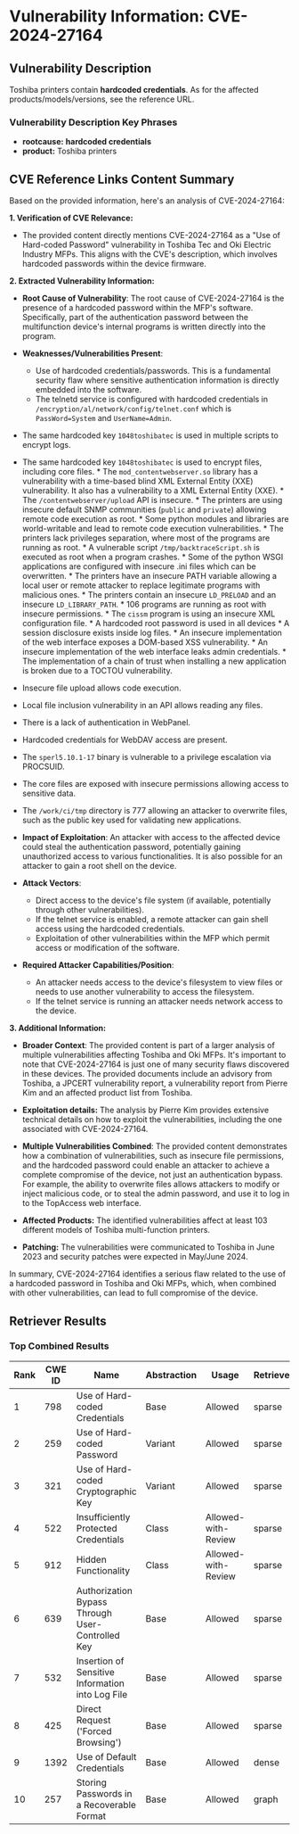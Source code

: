 # Vulnerability Information: CVE-2024-27164

## Vulnerability Description
Toshiba printers contain **hardcoded credentials**. As for the affected products/models/versions, see the reference URL.

### Vulnerability Description Key Phrases
- **rootcause:** **hardcoded credentials**
- **product:** Toshiba printers

## CVE Reference Links Content Summary
Based on the provided information, here's an analysis of CVE-2024-27164:

**1. Verification of CVE Relevance:**

   - The provided content directly mentions CVE-2024-27164 as a "Use of Hard-coded Password" vulnerability in Toshiba Tec and Oki Electric Industry MFPs. This aligns with the CVE's description, which involves hardcoded passwords within the device firmware.

**2. Extracted Vulnerability Information:**

*   **Root Cause of Vulnerability**: The root cause of CVE-2024-27164 is the presence of a hardcoded password within the MFP's software. Specifically, part of the authentication password between the multifunction device's internal programs is written directly into the program.

*   **Weaknesses/Vulnerabilities Present**:
    *   Use of hardcoded credentials/passwords. This is a fundamental security flaw where sensitive authentication information is directly embedded into the software.
     *  The telnetd service is configured with hardcoded credentials in `/encryption/al/network/config/telnet.conf` which is `PassWord=System` and `UserName=Admin`.
   *  The same hardcoded key `1048toshibatec` is used in multiple scripts to encrypt logs. 
   *  The same hardcoded key `1048toshibatec` is used to encrypt files, including core files.
    *   The `mod_contentwebserver.so` library has a vulnerability with a time-based blind XML External Entity (XXE) vulnerability. It also has a vulnerability to a XML External Entity (XXE).
    * The `/contentwebserver/upload` API is insecure.
    * The printers are using insecure default SNMP communities (`public` and `private`) allowing remote code execution as root.
    * Some python modules and libraries are world-writable and lead to remote code execution vulnerabilities.
    * The printers lack privileges separation, where most of the programs are running as root.
    *  A vulnerable script `/tmp/backtraceScript.sh` is executed as root when a program crashes.
    * Some of the python WSGI applications are configured with insecure .ini files which can be overwritten.
    *  The printers have an insecure PATH variable allowing a local user or remote attacker to replace legitimate programs with malicious ones.
    *  The printers contain an insecure `LD_PRELOAD` and an insecure `LD_LIBRARY_PATH`.
    * 106 programs are running as root with insecure permissions.
    * The `cissm` program is using an insecure XML configuration file.
    * A hardcoded root password is used in all devices
    * A session disclosure exists inside log files.
    * An insecure implementation of the web interface exposes a DOM-based XSS vulnerability.
    * An insecure implementation of the web interface leaks admin credentials.
    * The implementation of a chain of trust when installing a new application is broken due to a TOCTOU vulnerability.
   * Insecure file upload allows code execution.
   * Local file inclusion vulnerability in an API allows reading any files.
   * There is a lack of authentication in WebPanel.
   * Hardcoded credentials for WebDAV access are present.
   * The `sperl5.10.1-17` binary is vulnerable to a privilege escalation via PROCSUID.
   *  The core files are exposed with insecure permissions allowing access to sensitive data.
   *  The `/work/ci/tmp` directory is 777 allowing an attacker to overwrite files, such as the public key used for validating new applications.
  

*   **Impact of Exploitation**: An attacker with access to the affected device could steal the authentication password, potentially gaining unauthorized access to various functionalities. It is also possible for an attacker to gain a root shell on the device.

*   **Attack Vectors**:
    *   Direct access to the device's file system (if available, potentially through other vulnerabilities).
    *  If the telnet service is enabled, a remote attacker can gain shell access using the hardcoded credentials.
    *   Exploitation of other vulnerabilities within the MFP which permit access or modification of the software.

*   **Required Attacker Capabilities/Position**:
    *  An attacker needs access to the device's filesystem to view files or needs to use another vulnerability to access the filesystem.
    *  If the telnet service is running an attacker needs network access to the device.

**3. Additional Information:**

*   **Broader Context**: The provided content is part of a larger analysis of multiple vulnerabilities affecting Toshiba and Oki MFPs. It's important to note that CVE-2024-27164 is just one of many security flaws discovered in these devices. The provided documents include an advisory from Toshiba, a JPCERT vulnerability report, a vulnerability report from Pierre Kim and an affected product list from Toshiba. 
*   **Exploitation details:** The analysis by Pierre Kim provides extensive technical details on how to exploit the vulnerabilities, including the one associated with CVE-2024-27164.

*   **Multiple Vulnerabilities Combined**: The provided content demonstrates how a combination of vulnerabilities, such as insecure file permissions, and the hardcoded password could enable an attacker to achieve a complete compromise of the device, not just an authentication bypass. For example, the ability to overwrite files allows attackers to modify or inject malicious code, or to steal the admin password, and use it to log in to the TopAccess web interface.
*   **Affected Products:** The identified vulnerabilities affect at least 103 different models of Toshiba multi-function printers.
* **Patching:** The vulnerabilities were communicated to Toshiba in June 2023 and security patches were expected in May/June 2024.

In summary, CVE-2024-27164 identifies a serious flaw related to the use of a hardcoded password in Toshiba and Oki MFPs, which, when combined with other vulnerabilities, can lead to full compromise of the device.

## Retriever Results

### Top Combined Results

| Rank | CWE ID | Name | Abstraction | Usage  | Retrievers | Individual Scores |
|------|--------|------|-------------|-------|------------|-------------------|
| 1 | 798 | Use of Hard-coded Credentials | Base | Allowed | sparse | 0.145 |
| 2 | 259 | Use of Hard-coded Password | Variant | Allowed | sparse | 0.144 |
| 3 | 321 | Use of Hard-coded Cryptographic Key | Variant | Allowed | sparse | 0.143 |
| 4 | 522 | Insufficiently Protected Credentials | Class | Allowed-with-Review | sparse | 0.095 |
| 5 | 912 | Hidden Functionality | Class | Allowed-with-Review | sparse | 0.095 |
| 6 | 639 | Authorization Bypass Through User-Controlled Key | Base | Allowed | sparse | 0.094 |
| 7 | 532 | Insertion of Sensitive Information into Log File | Base | Allowed | sparse | 0.091 |
| 8 | 425 | Direct Request ('Forced Browsing') | Base | Allowed | sparse | 0.090 |
| 9 | 1392 | Use of Default Credentials | Base | Allowed | dense | 0.512 |
| 10 | 257 | Storing Passwords in a Recoverable Format | Base | Allowed | graph | 0.002 |

